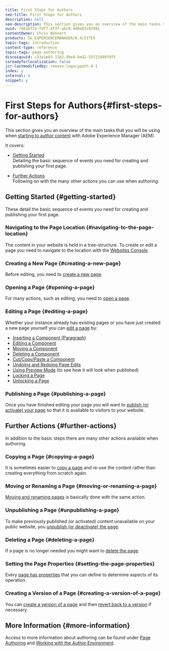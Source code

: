 ```yaml
---
title: First Steps for Authors
seo-title: First Steps for Authors
description: null
seo-description: This section gives you an overview of the main tasks that you will be using when starting to author content with Adobe Experience Manager (AEM).
uuid: 7461bf7a-fdf7-4f3f-abc0-4d8e83c62991
contentOwner: Chris Bohnert
products: SG_EXPERIENCEMANAGER/6.4/SITES
topic-tags: introduction
content-type: reference
topic-tags: page-authoring
discoiquuid: c33a1e83-11b2-4be4-be42-55f234997df5
isreadyforlocalization: false
jcr-lastmodifiedby: remove-legacypath-6-1
index: y
internal: n
snippet: y
---
```


# First Steps for Authors{#first-steps-for-authors}

This section gives you an overview of the main tasks that you will be using when [starting to author content](../../../sites/authoring/using/author.md#conceptofauthoringandpublishing) with Adobe Experience Manager (AEM).

It covers:

* [Getting Started](#gettingstarted)  
  Detailing the basic sequence of events you need for creating and publishing your first page.  

* [Further Actions](#furtheractions)  
  Following on with the many other actions you can use when authoring.

## Getting Started {#getting-started}

These detail the basic sequence of events you need for creating and publishing your first page.

### Navigating to the Page Location {#navigating-to-the-page-location}

The content in your website is held in a tree-structure. To create or edit a page you need to navigate to the location with the [Websites Console](../../../sites/classic-ui-authoring/using/author-env-basic-handling.md#main-pars-title-7).

### Creating a New Page {#creating-a-new-page}

Before editing, you need to [create a new page](../../../sites/classic-ui-authoring/using/classic-page-author-manage-pages.md#main-pars-title-qlklrx-refd).

### Opening a Page {#opening-a-page}

For many actions, such as editing, you need to [open a page](../../../sites/classic-ui-authoring/using/classic-page-author-manage-pages.md#main-pars-title-5-nywjma-refd).

### Editing a Page {#editing-a-page}

Whether your instance already has existing pages or you have just created a new page yourself you can [edit a page](../../../sites/classic-ui-authoring/using/classic-page-author-edit-content.md) by:

* [Inserting a Component (Paragraph)](../../../sites/classic-ui-authoring/using/classic-page-author-edit-content.md#main-pars-title-5-gdvngq-refd)
* [Editing a Component](../../../sites/classic-ui-authoring/using/classic-page-author-edit-content.md#main-pars-title-7-adkyem-refd)
* [Moving a Component](../../../sites/classic-ui-authoring/using/classic-page-author-edit-content.md#main-pars-title-8-umkkve-refd)
* [Deleting a Component](../../../sites/classic-ui-authoring/using/classic-page-author-edit-content.md#main-pars-title-9-hpunvg-refd)
* [Cut/Copy/Paste a Component](../../../sites/classic-ui-authoring/using/classic-page-author-edit-content.md#main-pars-title-29)
* [Undoing and Redoing Page Edits](../../../sites/classic-ui-authoring/using/classic-page-author-edit-content.md#main-pars-title-10-bslhyy-refd)
* [Using Preview Mode](../../../sites/classic-ui-authoring/using/classic-page-author-edit-content.md#main-pars-title-10) (to see how it will look when published)
* [Locking a Page](../../../sites/classic-ui-authoring/using/classic-page-author-edit-content.md#main-pars-title-5)
* [Unlocking a Page](../../../sites/classic-ui-authoring/using/classic-page-author-edit-content.md#main-pars-title-11)

### Publishing a Page {#publishing-a-page}

Once you have finished editing your page you will want to [publish (or activate) your page](../../../sites/classic-ui-authoring/using/classic-page-author-publish-pages.md#main-pars-title-10) so that it is available to visitors to your website.

## Further Actions {#further-actions}

In addition to the basic steps there are many other actions available when authoring.

### Copying a Page {#copying-a-page}

It is sometimes easier to [copy a page](../../../sites/classic-ui-authoring/using/classic-page-author-manage-pages.md#main-pars-title-4-jzkzny-refd) and re-use the content rather than creating everything from scratch again.

### Moving or Renaming a Page {#moving-or-renaming-a-page}

[Moving and renaming pages](../../../sites/classic-ui-authoring/using/classic-page-author-manage-pages.md#main-pars-title-1-lgcpte-refd) is basically done with the same action.

### Unpublishing a Page {#unpublishing-a-page}

To make previously published (or activated) content unavailable on your public website, you [unpublish (or deactivate) the page](../../../sites/classic-ui-authoring/using/classic-page-author-publish-pages.md#main-pars-title-6).

### Deleting a Page {#deleting-a-page}

If a page is no longer needed you might want to [delete the page](../../../sites/classic-ui-authoring/using/classic-page-author-manage-pages.md#main-pars-title-2-yjepps-refd).

### Setting the Page Properties {#setting-the-page-properties}

Every [page has properties](../../../sites/classic-ui-authoring/using/classic-page-author-edit-page-properties.md) that you can define to determine aspects of its operation.

### Creating a Version of a Page {#creating-a-version-of-a-page}

You can [create a version of a page](../../../sites/classic-ui-authoring/using/classic-page-author-work-with-versions.md#creatinganewversion) and then [revert back to a version](../../../sites/classic-ui-authoring/using/classic-page-author-work-with-versions.md#restoringapageversionfromsidekick) if necessary.

## More Information {#more-information}

Access to more information about authoring can be found under [Page Authoring](../../../sites/classic-ui-authoring/using/classic-page-author.md) and [Working with the Author Environment](../../../sites/classic-ui-authoring/using/author-env.md).
